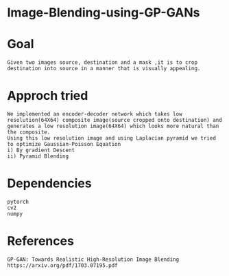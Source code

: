 # Image-Blending-using-GP-GANs

# Goal
	Given two images source, destination and a mask ,it is to crop destination into source in a manner that is visually appealing.

# Approch tried
	We implemented an encoder-decoder network which takes low resolution(64X64) composite image(source cropped onto destination) and generates a low resolution image(64X64) which looks more natural than the composite.
	Using this low resolution image and using Laplacian pyramid we tried to optimize Gaussian-Poisson Equation
	i) By gradient Descent
	ii) Pyramid Blending


# Dependencies
	pytorch
	cv2
	numpy


# References 
	GP-GAN: Towards Realistic High-Resolution Image Blending https://arxiv.org/pdf/1703.07195.pdf
